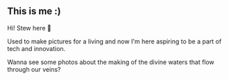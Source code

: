 ## This is me :)

Hi! Stew here 🍲

Used to make pictures for a living and now I'm here aspiring to be a part of tech and innovation.

Wanna see some photos about the making of the divine waters that flow through our veins?

                                                                            

<!---
histeward/histeward is a ✨ special ✨ repository because its `README.md` (this file) appears on your GitHub profile.
You can click the Preview link to take a look at your changes.
--->
